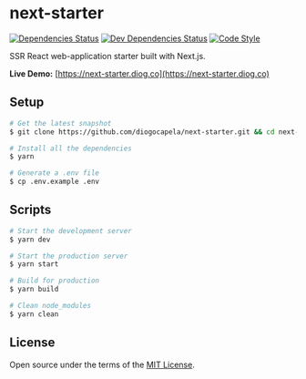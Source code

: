 # **next-starter**

[![Dependencies Status][dependencies-status-img]][dependencies-status-url] [![Dev Dependencies Status][dev-dependencies-status-img]][dev-dependencies-status-url] [![Code Style][code-style-img]][code-style-url]

[dependencies-status-url]: https://david-dm.org/diogocapela/next-starter
[dependencies-status-img]: https://img.shields.io/david/diogocapela/next-starter.svg
[dev-dependencies-status-url]: https://david-dm.org/diogocapela/next-starter?type=dev
[dev-dependencies-status-img]: https://img.shields.io/david/dev/diogocapela/next-starter.svg
[code-style-url]: https://github.com/prettier/prettier
[code-style-img]: https://img.shields.io/badge/code_style-prettier-ff69b4.svg?style=flat-square

SSR React web-application starter built with Next.js.

**Live Demo:** [https://next-starter.diog.co](https://next-starter.diog.co)

## **Setup**

```bash
# Get the latest snapshot
$ git clone https://github.com/diogocapela/next-starter.git && cd next-starter

# Install all the dependencies
$ yarn

# Generate a .env file
$ cp .env.example .env
```

## **Scripts**

```bash
# Start the development server
$ yarn dev

# Start the production server
$ yarn start

# Build for production
$ yarn build

# Clean node_modules
$ yarn clean
```

## **License**

Open source under the terms of the [MIT License](https://opensource.org/licenses/MIT).
